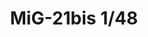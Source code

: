 ---
title: "MiG-21bis 1/48"
price: 4250.00 
desc: "LIMITED EDITION, MiG-21bis 1/48, razmera: 1/48"
img_path: "/assets/img/11135.jpg"
brand: AMMO
available: true
special_offer: false
new: false
soon: false
cat: "Plasticne-Makete"
subcat: "PM-EDUARD"
subsubcat: ""
---